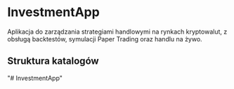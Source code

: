 # InvestmentApp

Aplikacja do zarządzania strategiami handlowymi na rynkach kryptowalut, z obsługą backtestów, symulacji Paper Trading oraz handlu na żywo.

## Struktura katalogów
"# InvestmentApp" 
